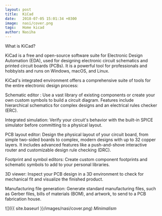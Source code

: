 ```yaml
---
layout: post
title:  KiCad
date:   2018-07-05 15:01:34 +0300
image:  nasi/cover.png
tags:   Home kicad
author: Nasiha
---
```

What is KiCad?

KiCad is a free and open-source software suite for Electronic Design Automation (EDA), used for designing electronic circuit schematics and printed circuit boards (PCBs). It is a powerful tool for professionals and hobbyists and runs on Windows, macOS, and Linux.

KiCad's integrated environment offers a comprehensive suite of tools for the entire electronic design process:

Schematic editor : Use a vast library of existing components or create your own custom symbols to build a circuit diagram. Features include hierarchical schematics for complex designs and an electrical rules checker (ERC).

Integrated simulation: Verify your circuit's behavior with the built-in SPICE simulator before committing to a physical layout.

PCB layout editor: Design the physical layout of your circuit board, from simple two-sided boards to complex, modern designs with up to 32 copper layers. It includes advanced features like a push-and-shove interactive router and customizable design rule checking (DRC).

Footprint and symbol editors: Create custom component footprints and schematic symbols to add to your personal libraries.

3D viewer: Inspect your PCB design in a 3D environment to check for mechanical fit and visualize the finished product.

Manufacturing file generation: Generate standard manufacturing files, such as Gerber files, bills of materials (BOM), and artwork, to send to a PCB fabrication house.



![]({{ site.baseurl }}/images/nasi/cover.png)
*Minimalism*

